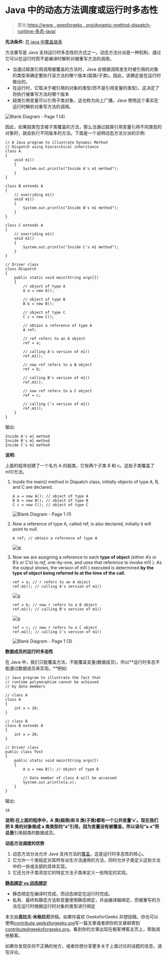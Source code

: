 # Java 中的动态方法调度或运行时多态性

> 原文:[https://www . geesforgeks . org/dynamic-method-dispatch-runtime-多态-java/](https://www.geeksforgeeks.org/dynamic-method-dispatch-runtime-polymorphism-java/)

**先决条件:** [在 java 中覆盖](https://www.geeksforgeeks.org/overriding-in-java/)[继承](https://www.geeksforgeeks.org/inheritance-in-java/)

方法重写是 Java 支持运行时多态性的方式之一。动态方法分派是一种机制，通过它可以在运行时而不是编译时解析对被重写方法的调用。

*   当通过超类引用调用被覆盖的方法时，Java 会根据调用发生时被引用的对象的类型来确定要执行该方法的哪个版本(超类/子类)。因此，该确定是在运行时做出的。
*   在运行时，它取决于被引用的对象的类型(而不是引用变量的类型)，这决定了将执行被重写方法的哪个版本
*   超类引用变量可以引用子类对象。这也称为向上广播。Java 使用这个事实在运行时解析对重写方法的调用。

![Blank Diagram - Page 1 (4)](img/89a0d9bb2b74e1d55f8abea8b3fb75c1.png)

因此，如果超类包含被子类覆盖的方法，那么当通过超类引用变量引用不同类型的对象时，就会执行不同版本的方法。下面是一个说明动态方法分派的示例:

```
// A Java program to illustrate Dynamic Method
// Dispatch using hierarchical inheritance
class A
{
    void m1()
    {
        System.out.println("Inside A's m1 method");
    }
}

class B extends A
{
    // overriding m1()
    void m1()
    {
        System.out.println("Inside B's m1 method");
    }
}

class C extends A
{
    // overriding m1()
    void m1()
    {
        System.out.println("Inside C's m1 method");
    }
}

// Driver class
class Dispatch
{
    public static void main(String args[])
    {
        // object of type A
        A a = new A();

        // object of type B
        B b = new B();

        // object of type C
        C c = new C();

        // obtain a reference of type A
        A ref;

        // ref refers to an A object
        ref = a;

        // calling A's version of m1()
        ref.m1();

        // now ref refers to a B object
        ref = b;

        // calling B's version of m1()
        ref.m1();

        // now ref refers to a C object
        ref = c;

        // calling C's version of m1()
        ref.m1();
    }
}
```

输出:

```
Inside A's m1 method
Inside B's m1 method
Inside C's m1 method

```

**说明:**

上面的程序创建了一个名为 A 的超类，它有两个子类 B 和 c。这些子类覆盖了 m1()方法。

1.  Inside the main() method in Dispatch class, initially objects of type A, B, and C are declared.

    ```
    A a = new A(); // object of type A
    B b = new B(); // object of type B
    C c = new C(); // object of type C

    ```

    ![Blank Diagram - Page 1 (1)](img/7b3d87990433e10f6db28412a998c096.png)

2.  Now a reference of type A, called ref, is also declared, initially it will point to null.

    ```
    A ref; // obtain a reference of type A

    ```

    [![w](img/1ade18da5c911c4121608069d49e4745.png)](https://media.geeksforgeeks.org/wp-content/uploads/w.jpeg)

3.  Now we are assigning a reference to each **type of object** (either A’s or B’s or C’s) to *ref*, one-by-one, and uses that reference to invoke m1( ). As the output shows, the version of m1( ) executed is determined **by the type of object being referred to at the time of the call.**

    ```
    ref = a; // r refers to an A object
    ref.m1(); // calling A's version of m1()

    ```

    [![q](img/5c4fc94b05d78b4bf93b623a7ed864e0.png)](https://media.geeksforgeeks.org/wp-content/uploads/q1.jpeg)

    ```
    ref = b; // now r refers to a B object
    ref.m1(); // calling B's version of m1()

    ```

    [![q](img/9bb9b42fa00c1950c966b96ebae49e77.png)](https://media.geeksforgeeks.org/wp-content/uploads/q2.jpeg)

    ```
    ref = c; // now r refers to a C object
    ref.m1(); // calling C's version of m1()

    ```

    ![Blank Diagram - Page 1 (3)](img/6dcc378feff1916d473449e8c3706d39.png)

**数据成员的运行时多态性**

在 Java 中，我们只能覆盖方法，不能覆盖变量(数据成员)，所以**运行时多态不能通过数据成员来实现。**例如:

```
// Java program to illustrate the fact that
// runtime polymorphism cannot be achieved
// by data members

// class A
class A
{
    int x = 10;
}

// class B
class B extends A
{
    int x = 20;
}

// Driver class
public class Test
{
    public static void main(String args[])
    {
        A a = new B(); // object of type B

        // Data member of class A will be accessed
        System.out.println(a.x);
    }
}
```

输出:

```
10

```

**说明:**在上面的程序中，A 类(超类)和 B 类(子类)都有一个公共变量‘x’。现在我们把 B 类的对象做成 a 类类型的“a”引用，因为变量没有被覆盖，所以语句“a.x”将**总是**引用超类的数据成员。

**动态方法调度的优势**

1.  动态方法分派允许 Java 支持方法的[覆盖](https://www.geeksforgeeks.org/overriding-in-java/)，这是运行时多态性的核心。
2.  它允许一个类指定对其所有派生方法通用的方法，同时允许子类定义这些方法中的一些或全部的具体实现。
3.  它还允许子类添加它的特定方法子类来定义一些特定的实现。

**[静态绑定 vs 动态绑定](https://www.geeksforgeeks.org/static-vs-dynamic-binding-in-java/)**

*   静态绑定在编译时完成，而动态绑定在运行时完成。
*   私有、最终和静态方法和变量使用静态绑定，并由编译器绑定，而被重写的方法在运行时根据运行时对象的类型进行绑定

本文由**高拉夫·米格拉尼**供稿。如果你喜欢 GeeksforGeeks 并想投稿，你也可以使用[contribute.geeksforgeeks.org](http://www.contribute.geeksforgeeks.org)写一篇文章或者把你的文章邮寄到 contribute@geeksforgeeks.org。看到你的文章出现在极客博客主页上，帮助其他极客。

如果你发现任何不正确的地方，或者你想分享更多关于上面讨论的话题的信息，请写评论。